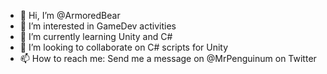 - 👋 Hi, I’m @ArmoredBear
- 👀 I’m interested in GameDev activities
- 🌱 I’m currently learning Unity and C#
- 💞️ I’m looking to collaborate on C# scripts for Unity
- 📫 How to reach me: Send me a message on @MrPenguinum on Twitter

<!---
MrPenguim/MrPenguim is a ✨ special ✨ repository because its `README.md` (this file) appears on your GitHub profile.
You can click the Preview link to take a look at your changes.
--->
